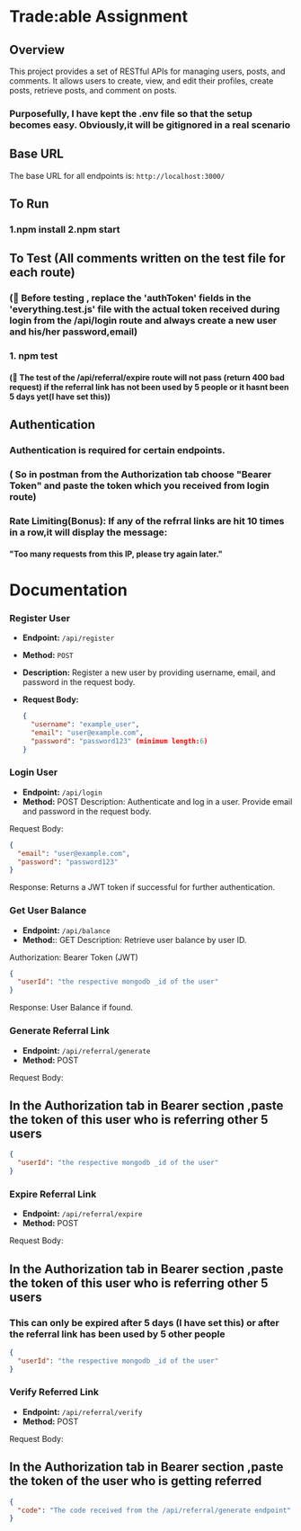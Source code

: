 # Trade:able Assignment

## Overview

This project provides a set of RESTful APIs for managing users, posts, and comments. It allows users to create, view, and edit their profiles, create posts, retrieve posts, and comment on posts.

### Purposefully, I have kept the .env file so that the setup becomes easy. Obviously,it will be gitignored in a real scenario

## Base URL

The base URL for all endpoints is: `http://localhost:3000/`

## To Run

### 1.npm install 2.npm start

## To Test (All comments written on the test file for each route)

### (📌 Before testing , replace the 'authToken' fields in the 'everything.test.js' file with the actual token received during login from the /api/login route and always create a new user and his/her password,email)

### 1. npm test

#### (📌 The test of the /api/referral/expire route will not pass (return 400 bad request) if the referral link has not been used by 5 people or it hasnt been 5 days yet(I have set this))

## Authentication

### Authentication is required for certain endpoints.

### ( So in postman from the Authorization tab choose "Bearer Token" and paste the token which you received from login route)

### Rate Limiting(Bonus): If any of the refrral links are hit 10 times in a row,it will display the message:

#### "Too many requests from this IP, please try again later."

# Documentation

### Register User

- **Endpoint:** `/api/register`
- **Method:** `POST`
- **Description:** Register a new user by providing username, email, and password in the request body.
- **Request Body:**

  ```json
  {
    "username": "example_user",
    "email": "user@example.com",
    "password": "password123" (minimum length:6)
  }
  ```

### Login User

- **Endpoint:** `/api/login`
- **Method:** POST
  Description: Authenticate and log in a user. Provide email and password in the request body.

Request Body:

```json
{
  "email": "user@example.com",
  "password": "password123"
}
```

Response: Returns a JWT token if successful for further authentication.

### Get User Balance

- **Endpoint:** `/api/balance`
- **Method:**: GET
  Description: Retrieve user balance by user ID.

Authorization: Bearer Token (JWT)

```json
{
  "userId": "the respective mongodb _id of the user"
}
```

Response: User Balance if found.

### Generate Referral Link

- **Endpoint:** `/api/referral/generate`
- **Method:** POST

Request Body:

## In the Authorization tab in Bearer section ,paste the token of this user who is referring other 5 users

```json
{
  "userId": "the respective mongodb _id of the user"
}
```

### Expire Referral Link

- **Endpoint:** `/api/referral/expire`
- **Method:** POST

Request Body:

## In the Authorization tab in Bearer section ,paste the token of this user who is referring other 5 users

### This can only be expired after 5 days (I have set this) or after the referral link has been used by 5 other people

```json
{
  "userId": "the respective mongodb _id of the user"
}
```

### Verify Referred Link

- **Endpoint:** `/api/referral/verify`
- **Method:** POST

Request Body:

## In the Authorization tab in Bearer section ,paste the token of the user who is getting referred

```json
{
  "code": "The code received from the /api/referral/generate endpoint"
}
```
